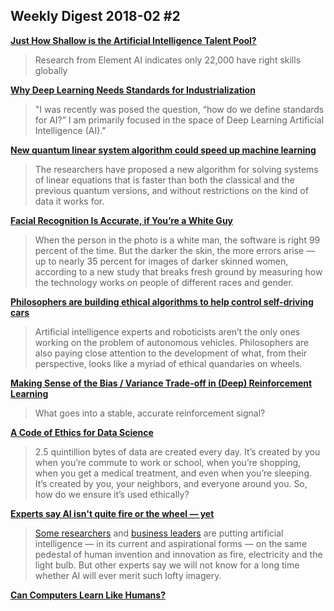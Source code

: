 ## Weekly Digest 2018-02 \#2

**[Just How Shallow is the Artificial Intelligence Talent Pool?](https://www.bloomberg.com/news/articles/2018-02-07/just-how-shallow-is-the-artificial-intelligence-talent-pool)**
> Research from Element AI indicates only 22,000 have right skills globally

**[Why Deep Learning Needs Standards for Industrialization](https://medium.com/intuitionmachine/challenges-for-ai-standardization-eab1de4fab0b)**
> "I was recently was posed the question, “how do we define standards for AI?” I am primarily focused in the space of Deep Learning Artificial Intelligence (AI)."

**[New quantum linear system algorithm could speed up machine learning](https://www.opengovasia.com/articles/new-quantum-linear-system-algorithm-could-speed-up-machine-learning)**
> The researchers have proposed a new algorithm for solving systems of linear equations that is faster than both the classical and the previous quantum versions, and without restrictions on the kind of data it works for.

**[Facial Recognition Is Accurate, if You’re a White Guy](https://www.nytimes.com/2018/02/09/technology/facial-recognition-race-artificial-intelligence.html)**
> When the person in the photo is a white man, the software is right 99 percent of the time.
> But the darker the skin, the more errors arise — up to nearly 35 percent for images of darker skinned women, according to a new study that breaks fresh ground by measuring how the technology works on people of different races and gender.

**[Philosophers are building ethical algorithms to help control self-driving cars](https://qz.com/1204395/self-driving-cars-trolley-problem-philosophers-are-building-ethical-algorithms-to-solve-the-problem/)**
> Artificial intelligence experts and roboticists aren’t the only ones working on the problem of autonomous vehicles. Philosophers are also paying close attention to the development of what, from their perspective, looks like a myriad of ethical quandaries on wheels.

**[Making Sense of the Bias / Variance Trade-off in (Deep) Reinforcement Learning](https://medium.com/mlreview/making-sense-of-the-bias-variance-trade-off-in-deep-reinforcement-learning-79cf1e83d565)**
> What goes into a stable, accurate reinforcement signal?

**[A Code of Ethics for Data Science](https://medium.com/@dpatil/a-code-of-ethics-for-data-science-cda27d1fac1)**
> 2.5 quintillion bytes of data are created every day. It’s created by you when you’re commute to work or school, when you’re shopping, when you get a medical treatment, and even when you’re sleeping. It’s created by you, your neighbors, and everyone around you. So, how do we ensure it’s used ethically?

**[Experts say AI isn't quite fire or the wheel — yet]()**
> [Some researchers](https://medium.com/@Synced/artificial-intelligence-is-the-new-electricity-andrew-ng-cc132ea6264) and [business leaders](http://money.cnn.com/2018/01/24/technology/sundar-pichai-google-ai-artificial-intelligence/index.html) are putting artificial intelligence — in its current and aspirational forms — on the same pedestal of human invention and innovation as fire, electricity and the light bulb. But other experts say we will not know for a long time whether AI will ever merit such lofty imagery.

**[Can Computers Learn Like Humans?](https://www.npr.org/sections/alltechconsidered/2018/02/05/583321707/can-computers-learn-like-humans)**

